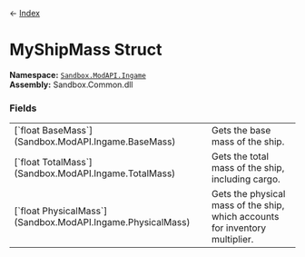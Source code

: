 ← [Index](index)
# MyShipMass Struct
**Namespace:** [`Sandbox.ModAPI.Ingame`](Sandbox.ModAPI.Ingame)  
**Assembly:** Sandbox.Common.dll  
### Fields
<table style="width: 100%">
<tr><td>[`float BaseMass`](Sandbox.ModAPI.Ingame.BaseMass)</td><td>Gets the base mass of the ship.</td></tr>
<tr><td>[`float TotalMass`](Sandbox.ModAPI.Ingame.TotalMass)</td><td>Gets the total mass of the ship, including cargo.</td></tr>
<tr><td>[`float PhysicalMass`](Sandbox.ModAPI.Ingame.PhysicalMass)</td><td>Gets the physical mass of the ship, which accounts for inventory multiplier.</td></tr>
</table>
